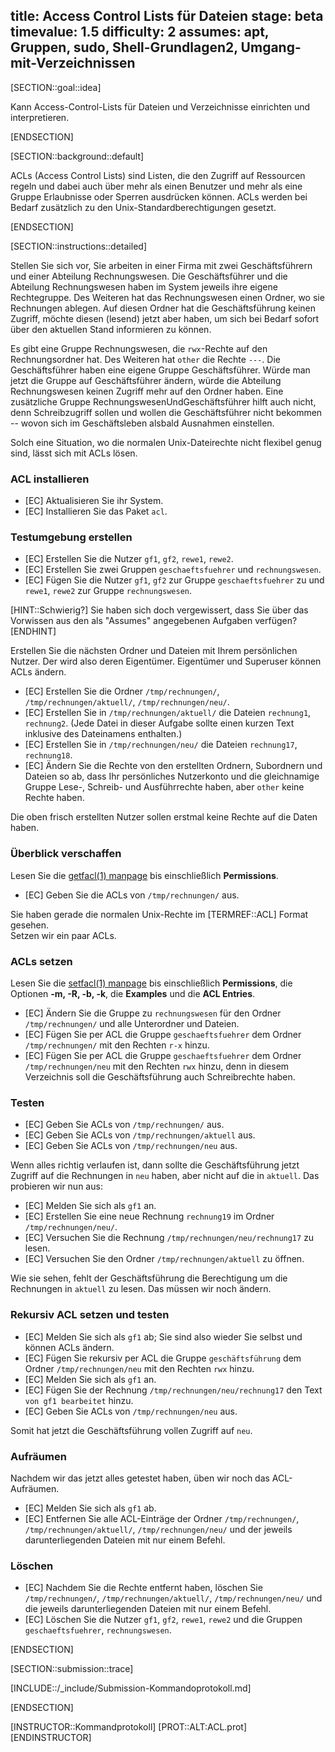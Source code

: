 title: Access Control Lists für Dateien
stage: beta
timevalue: 1.5
difficulty: 2
assumes: apt, Gruppen, sudo, Shell-Grundlagen2, Umgang-mit-Verzeichnissen
---

[SECTION::goal::idea]

Kann Access-Control-Lists für Dateien und Verzeichnisse einrichten und interpretieren.

[ENDSECTION]

[SECTION::background::default]

ACLs (Access Control Lists) sind Listen, die den Zugriff auf Ressourcen regeln
und dabei auch über mehr als einen Benutzer und mehr als eine Gruppe Erlaubnisse oder Sperren
ausdrücken können. 
ACLs werden bei Bedarf zusätzlich zu den Unix-Standardberechtigungen gesetzt.

[ENDSECTION]

[SECTION::instructions::detailed]

Stellen Sie sich vor, Sie arbeiten in einer Firma mit zwei Geschäftsführern und einer Abteilung 
Rechnungswesen. 
Die Geschäftsführer und die Abteilung Rechnungswesen haben im System jeweils ihre 
eigene Rechtegruppe. 
Des Weiteren hat das Rechnungswesen einen Ordner, wo sie Rechnungen ablegen. 
Auf diesen Ordner hat die Geschäftsführung keinen Zugriff, möchte diesen (lesend) jetzt aber haben, 
um sich bei Bedarf sofort über den aktuellen Stand informieren zu können. 

Es gibt eine Gruppe Rechnungswesen, die `rwx`-Rechte auf den Rechnungsordner hat. 
Des Weiteren hat `other` die Rechte `---`. 
Die Geschäftsführer haben eine eigene Gruppe Geschäftsführer. 
Würde man jetzt die Gruppe auf Geschäftsführer ändern, würde die Abteilung Rechnungswesen 
keinen Zugriff mehr auf den Ordner haben.
Eine zusätzliche Gruppe RechnungswesenUndGeschäftsführer hilft auch nicht,
denn Schreibzugriff sollen und wollen die Geschäftsführer nicht bekommen -- wovon sich
im Geschäftsleben alsbald Ausnahmen einstellen.

Solch eine Situation, wo die normalen Unix-Dateirechte nicht flexibel genug sind,
lässt sich mit ACLs lösen.


### ACL installieren

- [EC] Aktualisieren Sie ihr System.
- [EC] Installieren Sie das Paket `acl`.


### Testumgebung erstellen

- [EC] Erstellen Sie die Nutzer `gf1`, `gf2`, `rewe1`, `rewe2`.
- [EC] Erstellen Sie zwei Gruppen `geschaeftsfuehrer` und `rechnungswesen`.
- [EC] Fügen Sie die Nutzer `gf1`, `gf2` zur Gruppe `geschaeftsfuehrer` zu und 
  `rewe1`, `rewe2` zur Gruppe `rechnungswesen`.

[HINT::Schwierig?]
Sie haben sich doch vergewissert, dass Sie über das Vorwissen aus den
als "Assumes" angegebenen Aufgaben verfügen?
[ENDHINT]

Erstellen Sie die nächsten Ordner und Dateien mit Ihrem persönlichen Nutzer.
Der wird also deren Eigentümer.
Eigentümer und Superuser können ACLs ändern.

- [EC] Erstellen Sie die Ordner `/tmp/rechnungen/`, `/tmp/rechnungen/aktuell/`, `/tmp/rechnungen/neu/`.
- [EC] Erstellen Sie in `/tmp/rechnungen/aktuell/` die Dateien `rechnung1`, `rechnung2`.
  (Jede Datei in dieser Aufgabe sollte einen kurzen Text inklusive des Dateinamens enthalten.)
- [EC] Erstellen Sie in `/tmp/rechnungen/neu/` die Dateien `rechnung17`, `rechnung18`.
- [EC] Ändern Sie die Rechte von den erstellten Ordnern, Subordnern und Dateien so ab, dass Ihr 
    persönliches Nutzerkonto und die gleichnamige Gruppe Lese-, Schreib- und Ausführrechte haben,
    aber `other` keine Rechte haben.

Die oben frisch erstellten Nutzer sollen erstmal keine Rechte auf die Daten haben.


### Überblick verschaffen

Lesen Sie die [getfacl(1) manpage](https://linux.die.net/man/1/getfacl) bis einschließlich 
**Permissions**.

- [EC] Geben Sie die ACLs von `/tmp/rechnungen/` aus.

Sie haben gerade die normalen Unix-Rechte im [TERMREF::ACL] Format gesehen.  
Setzen wir ein paar ACLs.


### ACLs setzen

Lesen Sie die [setfacl(1) manpage](https://linux.die.net/man/1/setfacl) bis einschließlich 
**Permissions**, die Optionen **-m, -R, -b, -k**, die **Examples** und die **ACL Entries**.

- [EC] Ändern Sie die Gruppe zu `rechnungswesen` für den Ordner `/tmp/rechnungen/` und alle 
   Unterordner und Dateien.
- [EC] Fügen Sie per ACL die Gruppe `geschaeftsfuehrer` dem Ordner `/tmp/rechnungen/` 
  mit den Rechten `r-x` hinzu.
- [EC] Fügen Sie per ACL die Gruppe `geschaeftsfuehrer` dem Ordner `/tmp/rechnungen/neu` 
  mit den Rechten `rwx` hinzu,
  denn in diesem Verzeichnis soll die Geschäftsführung auch Schreibrechte haben.


### Testen

- [EC] Geben Sie ACLs von `/tmp/rechnungen/` aus.
- [EC] Geben Sie ACLs von `/tmp/rechnungen/aktuell` aus.
- [EC] Geben Sie ACLs von `/tmp/rechnungen/neu` aus.

Wenn alles richtig verlaufen ist, dann sollte die Geschäftsführung jetzt Zugriff auf die Rechnungen 
in `neu` haben, aber nicht auf die in `aktuell`.
Das probieren wir nun aus:

- [EC] Melden Sie sich als `gf1` an.
- [EC] Erstellen Sie eine neue Rechnung `rechnung19` im Ordner `/tmp/rechnungen/neu/`.
- [EC] Versuchen Sie die Rechnung `/tmp/rechnungen/neu/rechnung17` zu lesen.
- [EC] Versuchen Sie den Ordner `/tmp/rechnungen/aktuell` zu öffnen.

Wie sie sehen, fehlt der Geschäftsführung die Berechtigung um die Rechnungen in `aktuell` zu lesen. 
Das müssen wir noch ändern.


### Rekursiv ACL setzen und testen

- [EC] Melden Sie sich als `gf1` ab; Sie sind also wieder Sie selbst und können ACLs ändern.
- [EC] Fügen Sie rekursiv per ACL die Gruppe `geschäftsführung` dem Ordner `/tmp/rechnungen/neu` 
   mit den Rechten `rwx` hinzu.
- [EC] Melden Sie sich als `gf1` an.
- [EC] Fügen Sie der Rechnung `/tmp/rechnungen/neu/rechnung17` den Text `von gf1 bearbeitet` hinzu.
- [EC] Geben Sie ACLs von `/tmp/rechnungen/neu` aus.

Somit hat jetzt die Geschäftsführung vollen Zugriff auf `neu`.


### Aufräumen

Nachdem wir das jetzt alles getestet haben, üben wir noch das ACL-Aufräumen.

- [EC] Melden Sie sich als `gf1` ab.
- [EC] Entfernen Sie alle ACL-Einträge der Ordner `/tmp/rechnungen/`, `/tmp/rechnungen/aktuell/`, 
   `/tmp/rechnungen/neu/` und der jeweils darunterliegenden Dateien mit nur einem Befehl.


### Löschen

- [EC] Nachdem Sie die Rechte entfernt haben, löschen Sie `/tmp/rechnungen/`, `/tmp/rechnungen/aktuell/`, 
   `/tmp/rechnungen/neu/` und die jeweils darunterliegenden Dateien mit nur einem Befehl.
- [EC] Löschen Sie die Nutzer `gf1`, `gf2`, `rewe1`, `rewe2` und die Gruppen `geschaeftsfuehrer`, 
   `rechnungswesen`.

[ENDSECTION]

[SECTION::submission::trace]

[INCLUDE::/_include/Submission-Kommandoprotokoll.md]

[ENDSECTION]

[INSTRUCTOR::Kommandprotokoll]
[PROT::ALT:ACL.prot] 
[ENDINSTRUCTOR]
